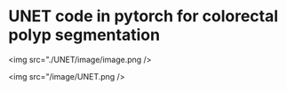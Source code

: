 # UNET code in pytorch for colorectal polyp segmentation
<img src="./UNET/image/image.png />


<img src="/image/UNET.png />
